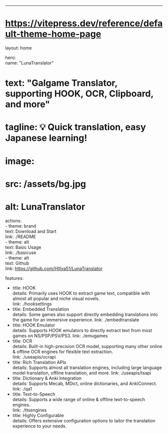 ---  
# https://vitepress.dev/reference/default-theme-home-page  
layout: home  

hero:  
  name: "LunaTranslator"  
  # text: "Galgame Translator, supporting HOOK, OCR, Clipboard, and more"  
  # tagline: 💡 Quick translation, easy Japanese learning!  
  # image:  
  #   src: /assets/bg.jpg  
  #   alt: LunaTranslator  
  actions:  
    - theme: brand  
      text: Download and Start  
      link: ./README  
    - theme: alt  
      text: Basic Usage  
      link: ./basicuse  
    - theme: alt  
      text: Github  
      link: https://github.com/HIllya51/LunaTranslator  

features:  
  - title: HOOK  
    details: Primarily uses HOOK to extract game text, compatible with almost all popular and niche visual novels.  
    link: ./hooksettings
  - title: Embedded Translation  
    details: Some games also support directly embedding translations into the game for an immersive experience.
    link: ./embedtranslate
  - title: HOOK Emulator  
    details: Supports HOOK emulators to directly extract text from most games on NS/PSP/PSV/PS3.
    link: ./emugames
  - title: OCR  
    details: Built-in high-precision OCR model, supporting many other online & offline OCR engines for flexible text extraction.  
    link: ./useapis/ocrapi
  - title: Rich Translation APIs  
    details: Supports almost all translation engines, including large language model translation, offline translation, and more.
    link: ./useapis/tsapi
  - title: Dictionary & Anki Integration  
    details: Supports Mecab, MDict, online dictionaries, and AnkiConnect.
    link: ./qa1
  - title: Text-to-Speech  
    details: Supports a wide range of online & offline text-to-speech engines.  
    link: ./ttsengines
  - title: Highly Configurable  
    details: Offers extensive configuration options to tailor the translation experience to your needs.  